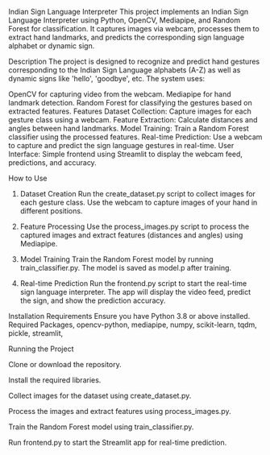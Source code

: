 Indian Sign Language Interpreter
This project implements an Indian Sign Language Interpreter using Python, OpenCV, Mediapipe, and Random Forest for classification. It captures images via webcam, processes them to extract hand landmarks, and predicts the corresponding sign language alphabet or dynamic sign.

Description
The project is designed to recognize and predict hand gestures corresponding to the Indian Sign Language alphabets (A-Z) as well as dynamic signs like 'hello', 'goodbye', etc. The system uses:

OpenCV for capturing video from the webcam.
Mediapipe for hand landmark detection.
Random Forest for classifying the gestures based on extracted features.
Features
Dataset Collection: Capture images for each gesture class using a webcam.
Feature Extraction: Calculate distances and angles between hand landmarks.
Model Training: Train a Random Forest classifier using the processed features.
Real-time Prediction: Use a webcam to capture and predict the sign language gestures in real-time.
User Interface: Simple frontend using Streamlit to display the webcam feed, predictions, and accuracy.

How to Use
1. Dataset Creation
Run the create_dataset.py script to collect images for each gesture class. Use the webcam to capture images of your hand in different positions.

2. Feature Processing
Use the process_images.py script to process the captured images and extract features (distances and angles) using Mediapipe.

3. Model Training
Train the Random Forest model by running train_classifier.py. The model is saved as model.p after training.

4. Real-time Prediction
Run the frontend.py script to start the real-time sign language interpreter. The app will display the video feed, predict the sign, and show the prediction accuracy.

Installation
Requirements
Ensure you have Python 3.8 or above installed.
Required Packages,
opencv-python,
mediapipe,
numpy,
scikit-learn,
tqdm,
pickle,
streamlit,

Running the Project

Clone or download the repository.

Install the required libraries.

Collect images for the dataset using create_dataset.py.

Process the images and extract features using process_images.py.

Train the Random Forest model using train_classifier.py.

Run frontend.py to start the Streamlit app for real-time prediction.



